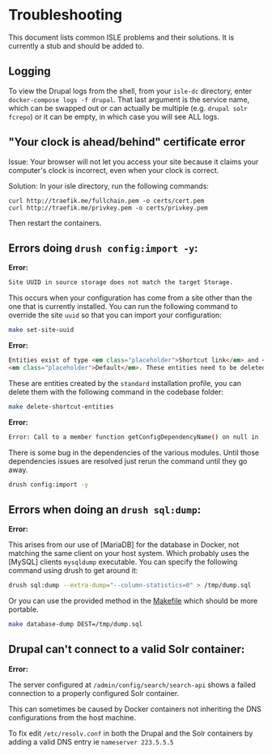 # Troubleshooting

This document lists common ISLE problems and their solutions. It is currently a stub and should be added to.

## Logging

To view the Drupal logs from the shell, from your `isle-dc` directory, enter `docker-compose logs -f drupal`. That last argument is the service name, which can be swapped out or can actually be multiple (e.g. `drupal solr fcrepo`) or it can be empty, in which case you will see ALL logs.

## "Your clock is ahead/behind" certificate error

Issue: Your browser will not let you access your site because it claims your computer's clock is incorrect,
even when your clock is correct.

Solution: In your isle directory, run the following commands:

```
curl http://traefik.me/fullchain.pem -o certs/cert.pem
curl http://traefik.me/privkey.pem -o certs/privkey.pem
```

Then restart the containers.

## Errors doing `drush config:import -y`:

**Error:**

```html
Site UUID in source storage does not match the target Storage.
```

This occurs when your configuration has come from a site other than the one that
is currently installed. You can run the following command to override the site
`uuid` so that you can import your configuration:

```bash
make set-site-uuid
```

**Error:**

```html
Entities exist of type <em class="placeholder">Shortcut link</em> and <em class="placeholder">Shortcut set</em>
<em class="placeholder">Default</em>. These entities need to be deleted before importing
```

These are entities created by the `standard` installation profile, you can delete
them with the following command in the codebase folder:

```bash
make delete-shortcut-entities
```

**Error:**

```bash
Error: Call to a member function getConfigDependencyName() on null in ... Entity/EntityDisplayBase.php on line 325 #0 ... /codebase/web/core/lib/Drupal/Core/Config/Entity/ConfigEntityBase.php(318): Drupal\Core\Entity\EntityDisplayBase->calculateDependencies()
```

There is some bug in the dependencies of the various modules. Until those
dependencies issues are resolved just rerun the command until they go away.

```bash
drush config:import -y
```

## Errors when doing an `drush sql:dump`:

**Error:**

This arises from our use of [MariaDB] for the database in Docker, not matching
the same client on your host system. Which probably uses the [MySQL] clients
`mysqldump` executable. You can specify the following command using drush to get
around it:

```bash
drush sql:dump --extra-dump="--column-statistics=0" > /tmp/dump.sql
```

Or you can use the provided method in the [Makefile](./Makefile) which should be
more portable.

```bash
make database-dump DEST=/tmp/dump.sql
```

## Drupal can't connect to a valid Solr container:

**Error:**

The server configured at `/admin/config/search/search-api` shows a failed connection to a properly configured Solr container.

This can sometimes be caused by Docker containers not inheriting the DNS configurations from the host machine.

To fix edit `/etc/resolv.conf` in both the Drupal and the Solr containers by adding a valid DNS entry ie `nameserver 223.5.5.5`

